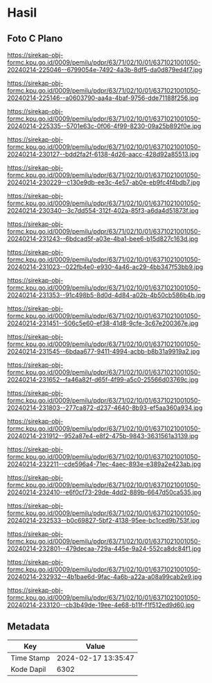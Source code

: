 # Hasil

## Foto C Plano

https://sirekap-obj-formc.kpu.go.id/0009/pemilu/pdpr/63/71/02/10/01/6371021001050-20240214-225046--6799054e-7492-4a3b-8df5-da0d879ed4f7.jpg

https://sirekap-obj-formc.kpu.go.id/0009/pemilu/pdpr/63/71/02/10/01/6371021001050-20240214-225146--a0603790-aa4a-4baf-9756-dde71188f256.jpg

https://sirekap-obj-formc.kpu.go.id/0009/pemilu/pdpr/63/71/02/10/01/6371021001050-20240214-225335--5701e63c-0f06-4f99-8230-09a25b892f0e.jpg

https://sirekap-obj-formc.kpu.go.id/0009/pemilu/pdpr/63/71/02/10/01/6371021001050-20240214-230127--bdd2fa2f-6138-4d26-aacc-428d92a85513.jpg

https://sirekap-obj-formc.kpu.go.id/0009/pemilu/pdpr/63/71/02/10/01/6371021001050-20240214-230229--c130e9db-ee3c-4e57-ab0e-eb9fc4f4bdb7.jpg

https://sirekap-obj-formc.kpu.go.id/0009/pemilu/pdpr/63/71/02/10/01/6371021001050-20240214-230340--3c7dd554-312f-402a-85f3-a6da4d51873f.jpg

https://sirekap-obj-formc.kpu.go.id/0009/pemilu/pdpr/63/71/02/10/01/6371021001050-20240214-231243--6bdcad5f-a03e-4ba1-bee6-b15d827c163d.jpg

https://sirekap-obj-formc.kpu.go.id/0009/pemilu/pdpr/63/71/02/10/01/6371021001050-20240214-231023--022fb4e0-e930-4a46-ac29-4bb347f53bb9.jpg

https://sirekap-obj-formc.kpu.go.id/0009/pemilu/pdpr/63/71/02/10/01/6371021001050-20240214-231353--91c498b5-8d0d-4d84-a02b-4b50cb586b4b.jpg

https://sirekap-obj-formc.kpu.go.id/0009/pemilu/pdpr/63/71/02/10/01/6371021001050-20240214-231451--506c5e60-ef38-41d8-9cfe-3c67e200367e.jpg

https://sirekap-obj-formc.kpu.go.id/0009/pemilu/pdpr/63/71/02/10/01/6371021001050-20240214-231545--6bdaa677-9411-4994-acbb-b8b31a9919a2.jpg

https://sirekap-obj-formc.kpu.go.id/0009/pemilu/pdpr/63/71/02/10/01/6371021001050-20240214-231652--fa46a82f-d65f-4f99-a5c0-25566d03769c.jpg

https://sirekap-obj-formc.kpu.go.id/0009/pemilu/pdpr/63/71/02/10/01/6371021001050-20240214-231803--277ca872-d237-4640-8b93-ef5aa360a934.jpg

https://sirekap-obj-formc.kpu.go.id/0009/pemilu/pdpr/63/71/02/10/01/6371021001050-20240214-231912--952a87e4-e8f2-475b-9843-3631561a3139.jpg

https://sirekap-obj-formc.kpu.go.id/0009/pemilu/pdpr/63/71/02/10/01/6371021001050-20240214-232211--cde596a4-71ec-4aec-893e-e389a2e423ab.jpg

https://sirekap-obj-formc.kpu.go.id/0009/pemilu/pdpr/63/71/02/10/01/6371021001050-20240214-232410--e6f0cf73-29de-4dd2-889b-6647d50ca535.jpg

https://sirekap-obj-formc.kpu.go.id/0009/pemilu/pdpr/63/71/02/10/01/6371021001050-20240214-232533--b0c69827-5bf2-4138-95ee-bc1ced9b753f.jpg

https://sirekap-obj-formc.kpu.go.id/0009/pemilu/pdpr/63/71/02/10/01/6371021001050-20240214-232801--479decaa-729a-445e-9a24-552ca8dc84f1.jpg

https://sirekap-obj-formc.kpu.go.id/0009/pemilu/pdpr/63/71/02/10/01/6371021001050-20240214-232932--4b1bae6d-9fac-4a6b-a22a-a08a99cab2e9.jpg

https://sirekap-obj-formc.kpu.go.id/0009/pemilu/pdpr/63/71/02/10/01/6371021001050-20240214-233120--cb3b49de-19ee-4e68-b11f-f1f512ed9d60.jpg


## Metadata

| Key        | Value               |
| ---------- | ------------------- |
| Time Stamp | 2024-02-17 13:35:47 |
| Kode Dapil | 6302                |



